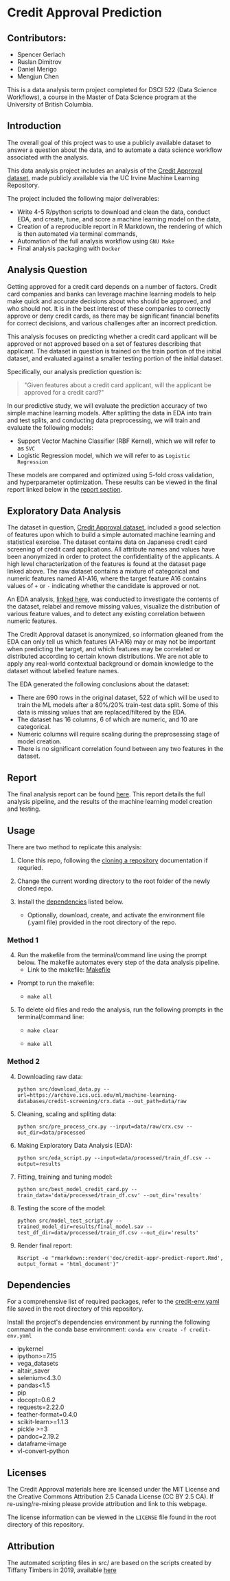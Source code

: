 # Credit Approval Prediction

## Contributors:

-   Spencer Gerlach
-   Ruslan Dimitrov
-   Daniel Merigo
-   Mengjun Chen

This is a data analysis term project completed for DSCI 522 (Data Science Workflows), a course in the Master of Data Science program at the University of British Columbia. 

## Introduction

The overall goal of this project was to use a publicly available dataset to answer a question about the data, and to automate a data science workflow associated with the analysis.

This data analysis project includes an analysis of the [Credit Approval dataset](https://archive-beta.ics.uci.edu/dataset/27/credit+approval), made publicly available via the UC Irvine Machine Learning Repository. 

The project included the following major deliverables: 

- Write 4-5 R/python scripts to download and clean the data, conduct EDA, and create, tune, and score a machine learning model on the data, 
- Creation of a reproducible report in R Markdown, the rendering of which is then automated via terminal commands, 
- Automation of the full analysis workflow using `GNU Make`
- Final analysis packaging with `Docker`

## Analysis Question

Getting approved for a credit card depends on a number of factors. Credit card companies and banks can leverage machine learning models to help make quick and accurate decisions about who should be approved, and who should not. It is in the best interest of these companies to correctly approve or deny credit cards, as there may be significant financial benefits for correct decisions, and various challenges after an incorrect prediction.

This analysis focuses on predicting whether a credit card applicant will be approved or not approved based on a set of features describing that applicant. The dataset in question is trained on the train portion of the initial dataset, and evaluated against a smaller testing portion of the initial dataset.

Specifically, our analysis prediction question is: 

> "Given features about a credit card applicant, will the applicant be approved for a credit card?"

In our predictive study, we will evaluate the prediction accuracy of two simple machine learning models. After splitting the data in EDA into train and test splits, and conducting data preprocessing, we will train and evaluate the following models:

- Support Vector Machine Classifier (RBF Kernel), which we will refer to as `SVC`
- Logistic Regression model, which we will refer to as `Logistic Regression`

These models are compared and optimized using 5-fold cross validation, and hyperparameter optimization. These results can be viewed in the final report linked below in the [report section](#Report).

## Exploratory Data Analysis

The dataset in question, [Credit Approval dataset](https://archive-beta.ics.uci.edu/dataset/27/credit+approval), included a good selection of features upon which to build a simple automated machine learning and statistical exercise. The dataset contains data on Japanese credit card screening of credit card applications. All attribute names and values have been anonymized in order to protect the confidentiality of the applicants. A high level characterization of the features is found at the dataset page linked above. The raw dataset contains a mixture of categorical and numeric features named A1-A16, where the target feature A16 contains values of `+` or `-` indicating whether the candidate is approved or not.

An EDA analysis, [linked here](https://github.com/UBC-MDS/Credit_Approval_Prediction/blob/main/src/Exploratory_Data_Analysis.ipynb), was conducted to investigate the contents of the dataset, relabel and remove missing values, visualize the distribution of various feature values, and to detect any existing correlation between numeric features. 

The Credit Approval dataset is anonymized, so information gleaned from the EDA can only tell us which features (A1-A16) may or may not be important when predicting the target, and which features may be correlated or distributed according to certain known distributions. We are not able to apply any real-world contextual background or domain knowledge to the dataset without labelled feature names.

The EDA generated the following conclusions about the dataset:
- There are 690 rows in the original dataset, 522 of which will be used to train the ML models after a 80%/20% train-test data split. Some of this data is missing values that are replaced/filtered by the EDA.
- The dataset has 16 columns, 6 of which are numeric, and 10 are categorical.
- Numeric columns will require scaling during the preprosessing stage of model creation.
- There is no significant correlation found between any two features in the dataset.

## Report

The final analysis report can be found [here](https://github.com/UBC-MDS/Credit_Approval_Prediction/blob/main/doc/credit-appr-predict-report.html). This report details the full analysis pipeline, and the results of the machine learning model creation and testing.

## Usage

There are two method to replicate this analysis:

1. Clone this repo, following the [cloning a repository](https://docs.github.com/en/repositories/creating-and-managing-repositories/cloning-a-repository) documentation if requried.

2. Change the current wording directory to the root folder of the newly cloned repo.

3. Install the [dependencies](#Dependencies) listed below. 
    - Optionally, download, create, and activate the environment file (.yaml file) provided in the root directory of the repo.

### Method 1

4. Run the makefile from the terminal/command line using the prompt below. The makefile automates every step of the data analysis pipeline.
    - Link to the makefile: [Makefile](https://github.com/UBC-MDS/Credit_Approval_Prediction/blob/main/Makefile)

- Prompt to run the makefile:

    - `make all`

5. To delete old files and redo the analysis, run the following prompts in the terminal/command line:

    - `make clear`

    - `make all`

### Method 2

4. Downloading raw data:

    ``` 
    python src/download_data.py --url=https://archive.ics.uci.edu/ml/machine-learning-databases/credit-screening/crx.data --out_path=data/raw
    ```

5. Cleaning, scaling and spliting data:

    ```
    python src/pre_process_crx.py --input=data/raw/crx.csv --out_dir=data/processed
    ```
6. Making Exploratory Data Analysis (EDA):

    ```
    python src/eda_script.py --input=data/processed/train_df.csv --output=results
    ```
7. Fitting, training and tuning model:

    ```
    python src/best_model_credit_card.py --train_data='data/processed/train_df.csv' --out_dir='results'
    ```
8. Testing the score of the model:

    ```
    python src/model_test_script.py --trained_model_dir=results/final_model.sav --test_df_dir=data/processed/train_df.csv --out_dir='results'
    ```
9. Render final report:

    ```
    Rscript -e "rmarkdown::render('doc/credit-appr-predict-report.Rmd', output_format = 'html_document')"
    ```


## Dependencies

For a comprehensive list of required packages, refer to the [credit-env.yaml](https://github.com/UBC-MDS/Credit_Approval_Prediction/blob/main/credit-env.yaml) file saved in the root directory of this repository. 

Install the project's dependencies environment by running the following command in the conda base environment: `conda env create -f credit-env.yaml`

-   ipykernel
-   ipython\>=7.15
-   vega_datasets
-   altair_saver
-   selenium\<4.3.0
-   pandas\<1.5
-   pip
-   docopt=0.6.2
-   requests=2.22.0
-   feather-format=0.4.0
-   scikit-learn>=1.1.3
-   pickle >=3
-   pandoc=2.19.2
-   dataframe-image
-   vl-convert-python

## Licenses

The Credit Approval materials here are licensed under the MIT License and the Creative Commons Attribution 2.5 Canada License (CC BY 2.5 CA). If re-using/re-mixing please provide attribution and link to this webpage.

The license information can be viewed in the `LICENSE` file found in the root directory of this repository.

## Attribution

The automated scripting files in src/ are based on the scripts created by Tiffany Timbers in 2019, available [here](https://github.com/ttimbers/breast_cancer_predictor/tree/master/src)

